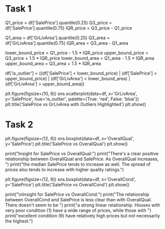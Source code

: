 # Task 1
Q1_price = df['SalePrice'].quantile(0.25)
Q3_price = df['SalePrice'].quantile(0.75)
IQR_price = Q3_price - Q1_price

Q1_area = df['GrLivArea'].quantile(0.25)
Q3_area = df['GrLivArea'].quantile(0.75)
IQR_area = Q3_area - Q1_area

lower_bound_price = Q1_price - 1.5 * IQR_price
upper_bound_price = Q3_price + 1.5 * IQR_price
lower_bound_area = Q1_area - 1.5 * IQR_area
upper_bound_area = Q3_area + 1.5 * IQR_area

df['is_outlier'] = ((df['SalePrice'] < lower_bound_price) | (df['SalePrice'] > upper_bound_price) |
                    (df['GrLivArea'] < lower_bound_area) | (df['GrLivArea'] > upper_bound_area))

plt.figure(figsize=(10, 6))
sns.scatterplot(data=df, x='GrLivArea', y='SalePrice', hue='is_outlier', palette={True: 'red', False: 'blue'})
plt.title('SalePrice vs GrLivArea with Outliers Highlighted')
plt.show()

# Task 2
plt.figure(figsize=(12, 6))
sns.boxplot(data=df, x='OverallQual', y='SalePrice')
plt.title('SalePrice vs OverallQual')
plt.show()

print("Insight for SalePrice vs OverallQual:")
print("There's a clear positive relationship between OverallQual and SalePrice. As OverallQual increases, ")
print("the median SalePrice tends to increase as well. The spread of prices also tends to increase with higher quality ratings.")

plt.figure(figsize=(12, 6))
sns.boxplot(data=df, x='OverallCond', y='SalePrice')
plt.title('SalePrice vs OverallCond')
plt.show()

print("\nInsight for SalePrice vs OverallCond:")
print("The relationship between OverallCond and SalePrice is less clear than with OverallQual. There doesn't seem to be ")
print("a strong linear relationship. Houses with very poor condition (1) have a wide range of prices, while those with ")
print("excellent condition (9) have relatively high prices but not necessarily the highest.")